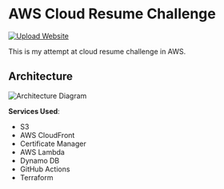 # AWS Cloud Resume Challenge
[![Upload Website](https://github.com/rishabkumar7/aws-cloud-resume-challenge/actions/workflows/front-end-CICD.yml/badge.svg)](https://github.com/rishabkumar7/aws-cloud-resume-challenge/actions/workflows/front-end-CICD.yml)

This is my attempt at cloud resume challenge in AWS.


## Architecture

![Architecture Diagram](image.png)



**Services Used**:

- S3
- AWS CloudFront
- Certificate Manager
- AWS Lambda
- Dynamo DB
- GitHub Actions
- Terraform



